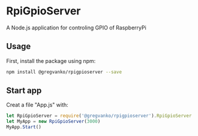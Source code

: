 # RpiGpioServer
A Node.js application for controling GPIO of RaspberryPi

## Usage
First, install the package using npm:
```bash
npm install @gregvanko/rpigpioserver --save
```

## Start app
Creat a file "App.js" with:
```js
let RpiGpioServer = require('@gregvanko/rpigpioserver').RpiGpioServer
let MyApp = new RpiGpioServer(3000)
MyApp.Start()
```
